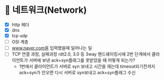 # 📍 네트워크(Network)
* [x] http 헤더
* [x] dns
* [x] tcp udp
* [ ] OSI 계층
* [ ] www.naver.com을 입력했을때 일어나는 일
* [ ] TCP 연결 과정, 실패과정 rdt2.0, 3.0 등 3way 핸드쉐이킹시에 2번 단계에서 클라이언트가 서버에 보낸 ack+syn플래그를 못받았을 때 어떻게 되는가?
  + 1번에서 클라이언트가 서버로 syn 보내고 시간을 재는데 timeout되기전까지 ack+syn가 안오면 다시 서버로 syn보내고 ack+syn플래그 수신